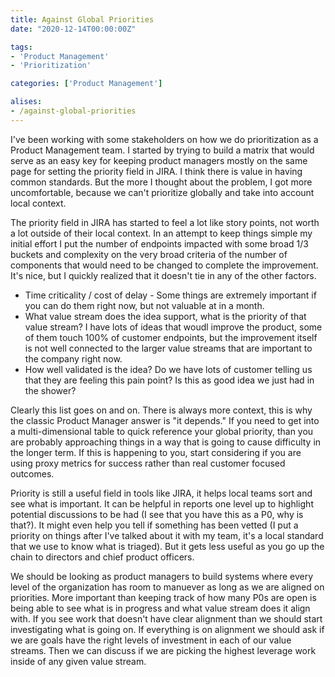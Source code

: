 ```yaml
---
title: Against Global Priorities
date: "2020-12-14T00:00:00Z"

tags: 
- 'Product Management'
- 'Prioritization'

categories: ['Product Management']

alises:
- /against-global-priorities
---
```


I've been working with some stakeholders on how we do prioritization as a Product Management team.  I started by trying to build a matrix that would serve as an easy key for keeping product managers mostly on the same page for setting the priority field in JIRA.  I think there is value in having common standards.  But the more I thought about the problem, I got more uncomfortable, because we can't prioritize globally and take into account local context.
<!--more-->

The priority field in JIRA has started to feel a lot like story points, not worth a lot outside of their local context. In an attempt to keep things simple my initial effort I put the number of endpoints impacted with some broad 1/3 buckets and complexity on the very broad criteria of the number of components that would need to be changed to complete the improvement.  It's nice, but I quickly realized that it doesn't tie in any of the other factors.

* Time criticality / cost of delay - Some things are extremely important if you can do them right now, but not valuable at in a month.
* What value stream does the idea support, what is the priority of that value stream? I have lots of ideas that woudl improve the product, some of them touch 100% of customer endpoints, but the improvement itself is not well connected to the larger value streams that are important to the company right now.
* How well validated is the idea? Do we have lots of customer telling us that they are feeling this pain point? Is this as good idea we just had in the shower? 

Clearly this list goes on and on. There is always more context, this is why the classic Product Manager answer is "it depends." If you need to get into a multi-dimensional table to quick reference your global priority, than you are probably approaching things in a way that is going to cause difficulty  in the longer term. If this is happening to you, start considering if you are using proxy metrics for success rather than real customer focused outcomes.  

Priority is still a useful field in tools like JIRA, it helps local teams sort and see what is important.  It can be helpful in reports one level up to highlight potential discussions to be had (I see that you have this as a P0, why is that?).  It might even help you tell if something has been vetted (I put a priority on things after I've talked about it with my team, it's a local standard that we use to know what is triaged). But it gets less useful as you go up the chain to directors and chief product officers.

We should be looking as product managers to build systems where every level of the organization has room to manuever as long as we are aligned on priorities.  More important than keeping track of how many P0s are open is being able to see what is in progress and what value stream does it align with. If you see work that doesn't have clear alignment than we should start investigating what is going on.  If everything is on alignment we should ask if we are goals have the right levels of investment in each of our value streams. Then we can discuss if we are picking the highest leverage work inside of any given value stream.